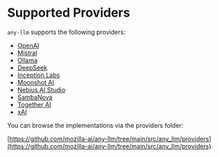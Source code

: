 # Supported Providers

`any-llm` supports the following providers:

- [OpenAI](https://platform.openai.com/docs/api-reference)
- [Mistral](https://docs.mistral.ai/)
- [Ollama](https://github.com/ollama/ollama)
- [DeepSeek](https://platform.deepseek.com/)
- [Inception Labs](https://inceptionlabs.ai/)
- [Moonshot AI](https://platform.moonshot.ai/)
- [Nebius AI Studio](https://studio.nebius.ai/)
- [SambaNova](https://sambanova.ai/)
- [Together AI](https://together.ai/)
- [xAI](https://x.ai/)

You can browse the implementations via the providers folder:

[https://github.com/mozilla-ai/any-llm/tree/main/src/any_llm/providers](https://github.com/mozilla-ai/any-llm/tree/main/src/any_llm/providers)
